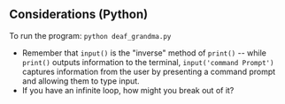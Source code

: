 ## Considerations (Python)

To run the program: `python deaf_grandma.py`

* Remember that `input()` is the "inverse" method of `print()` -- while `print()` outputs information to the terminal, `input('command Prompt')` captures information from the user by presenting a command prompt and allowing them to type input.
* If you have an infinite loop, how might you break out of it?
